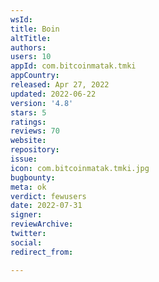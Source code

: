 ```yaml
---
wsId: 
title: Boin
altTitle: 
authors: 
users: 10
appId: com.bitcoinmatak.tmki
appCountry: 
released: Apr 27, 2022
updated: 2022-06-22
version: '4.8'
stars: 5
ratings: 
reviews: 70
website: 
repository: 
issue: 
icon: com.bitcoinmatak.tmki.jpg
bugbounty: 
meta: ok
verdict: fewusers
date: 2022-07-31
signer: 
reviewArchive: 
twitter: 
social: 
redirect_from: 

---
```


